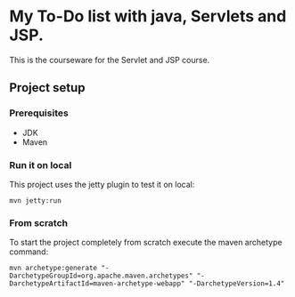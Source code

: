 # My To-Do list with java, Servlets and JSP.
This is the courseware for the Servlet and JSP course.

## Project setup
### Prerequisites
* JDK
* Maven

### Run it on local
This project uses the jetty plugin to test it on local:
```
mvn jetty:run
```

### From scratch
To start the project completely from scratch execute the maven archetype command:
```
mvn archetype:generate "-DarchetypeGroupId=org.apache.maven.archetypes" "-DarchetypeArtifactId=maven-archetype-webapp" "-DarchetypeVersion=1.4"
```